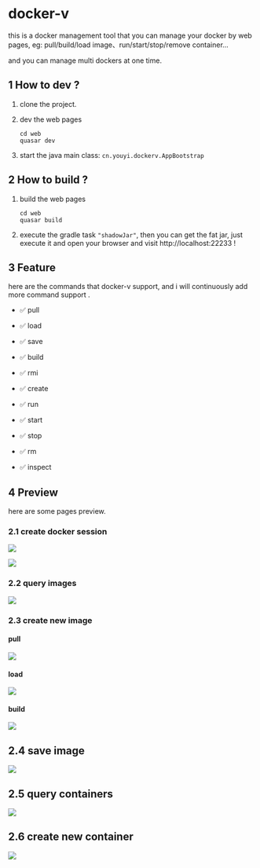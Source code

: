 

# docker-v

this is a docker management tool that you can manage your docker by web pages, eg: pull/build/load image、run/start/stop/remove container... 

and you can manage multi dockers at one time.



## 1 How to dev ?

1. clone the project.

2. dev the web pages

   ```
   cd web
   quasar dev
   ```

3. start the java main class: `cn.youyi.dockerv.AppBootstrap`



## 2 How to build ?

1. build the web pages

   ```
   cd web
   quasar build
   ```

2. execute the gradle task `"shadowJar"`, then you can get the fat jar, just execute it and open your browser and visit http://localhost:22233 !



## 3 Feature

here are the commands that docker-v support, and i will continuously add more command support .

- ✅ pull

- ✅ load

- ✅ save
- ✅ build
- ✅ rmi
- ✅ create
- ✅ run
- ✅ start
- ✅ stop
- ✅ rm
- ✅ inspect



## 4 Preview

here are some pages preview.



### 2.1 create docker session

![](./doc/create_docker_session.png)



![](./doc/create_docker_session2.png)



### 2.2 query images

![](./doc/images1.png)



### 2.3 create new image

#### pull

![](./doc/newimage1.png)



#### load

![](./doc/newimage2.png)



#### build

![](./doc/newimage3.png)



## 2.4 save image

![](./doc/saveimage.png)



## 2.5 query containers

![](./doc/containers.png)

## 2.6 create new container

![](./doc/newcontainer.png)
